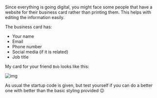 Since everything is going digital, you might face some people that have a website for their business card rather than printing them. This helps with editing the information easily.

The business card has:

- Your name
- Email
- Phone number
- Social media (if it is related)
- Job title

My card for your friend `Bob` looks like this:

![img](https://lh5.googleusercontent.com/FtALK4_vD4L6PWmmp3gWG9_CwFDNNjrGui5CWYqhg7BeuvncgLJl0H6jsY3Mvpcpb0adci0kyBXFa0CGOTlT-NHeo9swpqdFVvv_RXjS9hTZhhmn0JacHXnyncyRJ5iRg7qOjB3P=s0)

As usual the startup code is given, but test yourself if you can do a better one with better than the basic styling provided 😉
